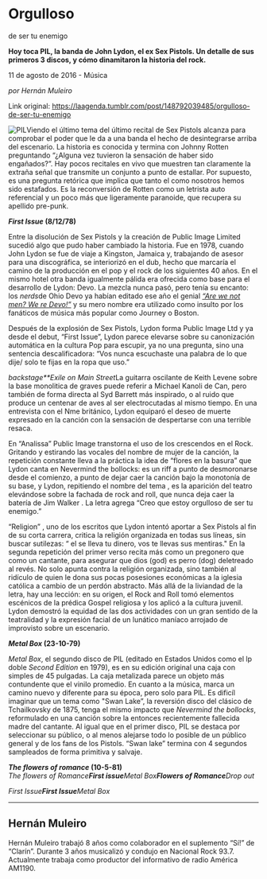 # Orgulloso
de ser tu enemigo

**Hoy toca PIL, la banda de John Lydon, el ex Sex Pistols. Un detalle de sus primeros 3 discos, y cómo dinamitaron la historia del rock.**

11 de agosto de 2016 - Música

_por Hernán Muleiro_

Link original: https://laagenda.tumblr.com/post/148792039485/orgulloso-de-ser-tu-enemigo

![PIL](https://64.media.tumblr.com/27f6c8d2ce226769b6145bfcd8cc6813/tumblr_inline_pk0b8nnBeP1t6q87u_500.jpg)Viendo
el último tema del último recital de Sex Pistols alcanza para
comprobar el poder que le da a una banda el hecho de
desintegrarse arriba del escenario. La historia es conocida y termina
con Johnny Rotten preguntando “¿Alguna vez tuvieron la
sensación de haber sido engañados?”. Hay pocos recitales
en vivo que muestren tan claramente la extraña señal que transmite
un conjunto a punto de  estallar. Por supuesto, es una pregunta
retórica  que implica que tanto el como nosotros hemos sido
estafados. Es la reconversión de Rotten como un letrista auto
referencial y un poco más que ligeramente paranoide, que recupera su
apellido pre-punk.

  
***First
Issue* (8/12/78)**

  
Entre
la disolución de Sex Pistols y la creación de Public Image Limited sucedió algo
que pudo haber cambiado la historia. Fue en 1978,
cuando John Lydon se fue de viaje a Kingston, Jamaica y, trabajando de
asesor para una discográfica, se interiorizó en el dub, hecho que
marcaría el camino de la producción en el pop y el rock de los
siguientes 40 años. En el mismo hotel otra banda
igualmente pálida era ofrecida como base para el desarrollo de
Lydon: Devo. La mezcla nunca pasó, pero tenía su encanto: los *nerds*de
Ohio Devo ya habían editado ese año el genial *[“Are we not men?
We re Devo!”](https://www.youtube.com/watch?v=d43gKl9xIME)* y su mero nombre era utilizado como insulto por los
fanáticos de música más popular como Journey o Boston.

 Después
de la explosión de Sex Pistols, Lydon forma Public Image Ltd y ya
desde  el debut,  “First Issue”, Lydon parece
elevarse sobre su
canonización automática en la cultura Pop para escupir, ya no una
pregunta, sino una sentencia descalificadora:  “Vos nunca
escuchaste una palabra de lo que dije/ solo te fijas en la ropa que
uso.”

  
  
*backstage**Exile on Main Street*La guitarra oscilante de Keith Levene sobre la base monolitica de
graves puede referir a Michael Kanoli de Can, pero también de forma
directa al Syd Barrett más inspirado, o al ruido que produce un
centenar de aves al ser electrocutadas 
al
mismo tiempo. En una entrevista con el Nme británico, Lydon equiparó
el deseo de muerte expresado en la canción con la sensación de
despertarse con una terrible resaca.

 En “Analissa” Public Image transtorna el uso de los
crescendos en el Rock. Gritando y estirando las vocales del nombre de
mujer de la canción, la repetición constante lleva a la práctica
la idea de “flores en la basura” que Lydon canta en
Nevermind the bollocks: es un riff a punto de desmoronarse desde el
comienzo, a punto de dejar caer la canción bajo la monotonía de su
base, y Lydon,  repitiendo el nombre del tema , es la aparición del
teatro elevándose sobre la fachada de rock and roll, que nunca deja
caer la batería de Jim Walker . La
letra agrega “Creo que estoy orgulloso de ser tu enemigo.”

 “Religion” , uno de los escritos que Lydon intentó
aportar a Sex Pistols al fin de su corta carrera, critica la
religión organizada en todas sus líneas, sin buscar sutilezas: “
el se lleva tu dinero, vos te llevas sus mentiras."  En la
segunda repetición del primer verso recita más como un pregonero
que como un cantante, para asegurar que dios (god) es perro
(dog) deletreado al revés. No solo apunta contra la religión
organizada, sino también al ridículo de quien le dona sus pocas
posesiones económicas a la iglesia católica a cambio de un 
perdón abstracto. Más allá de la liviandad de la letra, hay
una lección: en su origen, el Rock and Roll tomó elementos
escénicos de la prédica Gospel religiosa y los aplicó a la cultura
juvenil. Lydon demostró la equidad de las dos actividades con un
gran sentido de la teatralidad y la expresión facial de un
lunático maníaco arrojado de improvisto sobre un escenario.   
  
***Metal
Box* 
(23-10-79)**  
  
*Metal
Box*, el segundo disco de PIL (editado en Estados Unidos como el lp
doble *Second Edition* en 1979), es en su edición original una caja
con simples de 45 pulgadas. La caja metalizada parece un objeto
más contundente que el vinilo promedio. En cuanto a la música,
marca un camino nuevo y diferente para su época, pero solo para
PIL. Es dificíl imaginar que un tema como "Swan Lake”, la reversión disco del clásico de Tchailkovsky  de 1875, tenga el
mismo impacto que *Nevermind the bollocks*, reformulado en una canción
sobre la entonces recientemente fallecida madre del cantante. Al igual que en el primer disco, PIL se
destaca por seleccionar su público, o al menos alejarse todo lo
posible de un público general y de los fans de los Pistols. “Swan lake”
termina con 4 segundos sampleados de forma primitiva y
salvaje. 

  
  
  
  
***The
 flowers of romance* (10-5-81)**  
*The
flowers of Romance**First issue**Metal Box**Flowers of Romance**Drop
out*  
  
  
  
*First Issue**First Issue**Metal
Box*

---

 Hernán Muleiro
---------------

 

Hernán Muleiro trabajó 8 años como colaborador en el suplemento “Sí!” de “Clarín”. Durante 3 años musicalizó y condujo en Nacional Rock 93.7. Actualmente trabaja como productor del informativo de radio América AM1190. 

